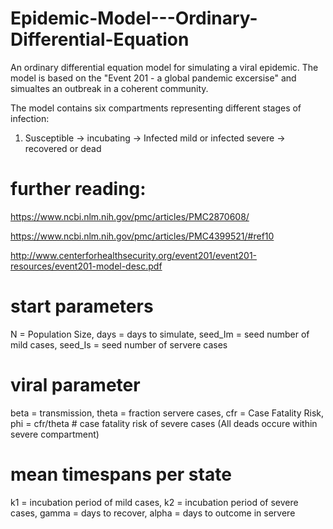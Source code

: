 # Epidemic-Model---Ordinary-Differential-Equation
An ordinary differential equation model for simulating a viral epidemic. The model is based on the "Event 201 - a global pandemic excersise" and simualtes an outbreak in a coherent community.

The	model	contains	six	compartments	representing	different	stages	of	
infection:
1) Susceptible -> incubating -> Infected mild or infected severe -> recovered or dead

# further reading: 
  https://www.ncbi.nlm.nih.gov/pmc/articles/PMC2870608/

  https://www.ncbi.nlm.nih.gov/pmc/articles/PMC4399521/#ref10

  http://www.centerforhealthsecurity.org/event201/event201-resources/event201-model-desc.pdf


# start parameters
  N = Population Size,
  days = days to simulate,
  seed_Im = seed number of mild cases,
  seed_Is = seed number of servere cases

# viral parameter
 beta = transmission,
 theta = fraction servere cases,
 cfr = Case Fatality Risk,
 phi = cfr/theta # case fatality risk of severe cases (All deads occure within severe compartment)

# mean timespans per state
  k1 = incubation period of mild cases,
  k2 = incubation period of severe cases, 
  gamma = days to recover,
  alpha = days to outcome in servere
